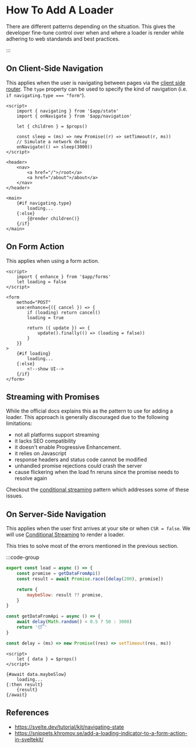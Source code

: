# How To Add A Loader

There are different patterns depending on the situation. This gives the developer fine-tune control over when and where a loader is render while adhering to web standands and best practices.

:::

## On Client-Side Navigation

This applies when the user is navigating between pages via the [client side router](https://svelte.dev/docs/kit/@sveltejs-kit#Navigation). The `type` property can be used to specify the kind of navigation (i.e. `if navigating.type === "form"`).

```svelte
<script>
	import { navigating } from '$app/state'
	import { onNavigate } from '$app/navigation'

	let { children } = $props()

	const sleep = (ms) => new Promise((r) => setTimeout(r, ms))
	// Simulate a network delay
	onNavigate(() => sleep(3000))
</script>

<header>
	<nav>
		<a href="/">/root</a>
		<a href="/about">/about</a>
	</nav>
</header>

<main>
	{#if navigating.type}
		loading...
	{:else}
		{@render children()}
	{/if}
</main>
```

## On Form Action

This applies when using a form action.

```svelte
<script>
	import { enhance } from '$app/forms'
	let loading = false
</script>

<form
	method="POST"
	use:enhance={({ cancel }) => {
		if (loading) return cancel()
		loading = true

		return ({ update }) => {
			update().finally(() => (loading = false))
		}
	}}
>
	{#if loading}
		loading...
	{:else}
		<!--show UI-->
	{/if}
</form>
```

## Streaming with Promises

While the official docs explains this as the pattern to use for adding a loader. This approach is generally discouraged due to the following limitations:

- not all platforms support streaming
- it lacks SEO compatibility
- it doesn't enable Progressive Enhancement.
- it relies on Javascript
- response headers and status code cannot be modified
- unhandled promise rejections could crash the server
- cause flickering when the load fn reruns since the promise needs to resolve again

Checkout the [conditional streaming](./conditional-streaming) pattern which addresses some of these issues.

## On Server-Side Navigation

This applies when the user first arrives at your site or when `CSR = false`. We will use [Conditional Streaming](./conditional-streaming) to render a loader.

This tries to solve most of the errors mentioned in the previous section.

:::code-group

```js [+page.server.js]
export const load = async () => {
	const promise = getDataFromApi()
	const result = await Promise.race([delay(200), promise])

	return {
		maybeSlow: result ?? promise,
	}
}

const getDataFromApi = async () => {
	await delay(Math.random() < 0.5 ? 50 : 3000)
	return '😴'
}

const delay = (ms) => new Promise((res) => setTimeout(res, ms))
```

```svelte [+page.svelte]
<script>
	let { data } = $props()
</script>

{#await data.maybeSlow}
	loading...
{:then result}
	{result}
{/await}
```

## References

- https://svelte.dev/tutorial/kit/navigating-state
- https://snippets.khromov.se/add-a-loading-indicator-to-a-form-action-in-sveltekit/
